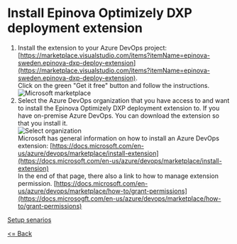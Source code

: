 # Install Epinova Optimizely DXP deployment extension  

1. Install the extension to your Azure DevOps project: [https://marketplace.visualstudio.com/items?itemName=epinova-sweden.epinova-dxp-deploy-extension](https://marketplace.visualstudio.com/items?itemName=epinova-sweden.epinova-dxp-deploy-extension).  
Click on the green "Get it free" button and follow the instructions.  
![Microsoft marketplace](Images/Install/Marketplace_install.jpg)
2. Select the Azure DevOps organization that you have access to and want to install the Epinova Optimizely DXP deployment extension to. If you have on-premise Azure DevOps. You can download the extension so that you install it.  
![Select organization](Images/Install/Marketplace_selectorganization.jpg)  
Microsoft has general information on how to install an Azure DevOps extension:  [https://docs.microsoft.com/en-us/azure/devops/marketplace/install-extension](https://docs.microsoft.com/en-us/azure/devops/marketplace/install-extension)  
In the end of that page, there also a link to how to manage extension permission. [https://docs.microsoft.com/en-us/azure/devops/marketplace/how-to/grant-permissions](https://docs.microsogft.com/en-us/azure/devops/marketplace/how-to/grant-permissions)  

[Setup senarios](SetupScenarios.md) 
  
[<= Back](../README.md)

